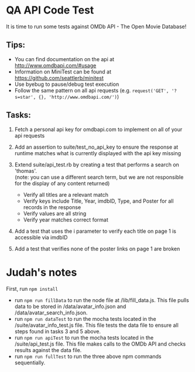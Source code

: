 # QA API Code Test

It is time to run some tests against OMDb API - The Open Movie Database!

## Tips:
  - You can find documentation on the api at http://www.omdbapi.com/#usage
  - Information on MiniTest can be found at https://github.com/seattlerb/minitest
  - Use byebug to pause/debug test execution
  - Follow the same pattern on all api requests (e.g. `request('GET', '?s=star', {}, 'http://www.omdbapi.com/')`)

## Tasks:
1) Fetch a personal api key for omdbapi.com to implement on all of your api requests

2) Add an assertion to suite/test_no_api_key to ensure the response at runtime matches what is currently displayed with the api key missing  
 
3) Extend suite/api_test.rb by creating a test that performs a search on 'thomas'.  
(note: you can use a different search term, but we are not responsible for the display of any content returned)
    - Verify all titles are a relevant match
    - Verify keys include Title, Year, imdbID, Type, and Poster for all records in the response
    - Verify values are all string
    - Verify year matches correct format

4) Add a test that uses the i parameter to verify each title on page 1 is accessible via imdbID

5) Add a test that verifies none of the poster links on page 1 are broken
 

# Judah's notes

First, run `npm install`

  - run `npm run fillData` to run the node file at /lib/fill_data.js. This file pulls data to be stored in /data/avatar_info.json and /data/avatar_search_info.json.
  - run `npm run dataTest` to run the mocha tests located in the /suite/avatar_info_test.js file. This file tests the data file to ensure all steps found in tasks 3 and 5 above.
  - run `npm run apiTest` to run the mocha tests located in the /suite/api_test.js file. This file makes calls to the OMDb API and checks results against the data file.
  - run `npm run fullTest` to run the three above npm commands sequentially.